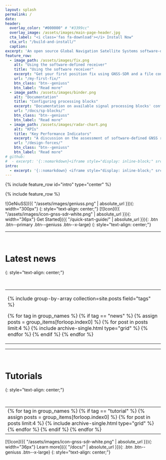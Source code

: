 ```yaml
---
layout: splash
permalink: /
date:
header:
  overlay_color: "#000000" # "#3399cc"
  overlay_image: /assets/images/main-page-header.jpg
  cta_label: "<i class='fas fa-download'></i> Install Now"
  cta_url: "/build-and-install/"
  caption:
excerpt: 'An open source Global Navigation Satellite Systems software-defined receiver. <br /> <small>Current release: [v0.0.9](https://github.com/gnss-sdr/gnss-sdr/releases/tag/v0.0.9)</small> <br /><br /> ' # {::nomarkdown}<iframe style="display: inline-block;" src="https://ghbtns.com/github-btn.html?user=gnss-sdr&repo=gnss-sdr&type=watch&count=true&size=large&v=2" frameborder="0" scrolling="0" width="160px" height="30px"></iframe> <iframe style="display: inline-block;" src="https://ghbtns.com/github-btn.html?user=gnss-sdr&repo=gnss-sdr&type=star&count=true&size=large" frameborder="0" scrolling="0" width="160px" height="30px"></iframe> <iframe style="display: inline-block;" src="https://ghbtns.com/github-btn.html?user=gnss-sdr&repo=gnss-sdr&type=fork&count=true&size=large" frameborder="0" scrolling="0" width="158px" height="30px"></iframe>{:/nomarkdown}'
feature_row:
  - image_path: /assets/images/fix.png
    alt: "Using the software-defined receiver"
    title: "Using the software receiver"
    excerpt: "Get your first position fix using GNSS-SDR and a file containing raw signal samples."
    url: "/my-first-fix/"
    btn_class: "btn--geniuss"
    btn_label: "Read more"
  - image_path: /assets/images/binder.png
    alt: "Documentation"
    title: "Configuring processing blocks"
    excerpt: "Documentation on available signal processing blocks' configuration options."
    url: "/docs/sp-blocks/"
    btn_class: "btn--geniuss"
    btn_label: "Read more"
  - image_path: /assets/images/radar-chart.png
    alt: "KPIs"
    title: "Key Performance Indicators"
    excerpt: "A discussion on the assessment of software-defined GNSS receivers."
    url: "/design-forces/"
    btn_class: "btn--geniuss"
    btn_label: "Read more"
# github:
#  - excerpt: '{::nomarkdown}<iframe style="display: inline-block;" src="https://ghbtns.com/github-btn.html?user=gnss-sdr&repo=gnss-sdr&type=star&count=true&size=large" frameborder="0" scrolling="0" width="160px" height="30px"></iframe> <iframe style="display: inline-block;" src="https://ghbtns.com/github-btn.html?user=gnss-sdr&repo=gnss-sdr&type=watch&count=true&size=large&v=2" frameborder="0" scrolling="0" width="158px" height="30px"></iframe> <iframe style="display: inline-block;" src="https://ghbtns.com/github-btn.html?user=gnss-sdr&repo=gnss-sdr&type=fork&count=true&size=large" frameborder="0" scrolling="0" width="158px" height="30px"></iframe>{:/nomarkdown}'
intro:
  - excerpt: '{::nomarkdown} <iframe style="display: inline-block;" src="https://ghbtns.com/github-btn.html?user=gnss-sdr&repo=gnss-sdr&type=watch&count=true&size=large&v=2" frameborder="0" scrolling="0" width="160px" height="30px"></iframe> <iframe style="display: inline-block;" src="https://ghbtns.com/github-btn.html?user=gnss-sdr&repo=gnss-sdr&type=star&count=true&size=large" frameborder="0" scrolling="0" width="160px" height="30px"></iframe> <iframe style="display: inline-block;" src="https://ghbtns.com/github-btn.html?user=gnss-sdr&repo=gnss-sdr&type=fork&count=true&size=large" frameborder="0" scrolling="0" width="158px" height="30px"></iframe>{:/nomarkdown}'
---
```


{% include feature_row id="intro" type="center" %}

{% include feature_row %}

![GeNiuSS]({{ "/assets/images/geniuss.png" | absolute_url }}){: width="300px"}
{: style="text-align: center;"}
[![Icon]({{ "/assets/images/icon-gnss-sdr-white.png" | absolute_url }}){: width="36px"} Get Started]({{ "/quick-start-guide/" | absolute_url }}){: .btn .btn--primary .btn--geniuss .btn--x-large}
{: style="text-align: center;"}

---

<p>&nbsp;</p>

# Latest news
{: style="text-align: center;"}

<p>&nbsp;</p>

<html> <body > <table> <tr> <td id="gridtable">  
<div class="grid__wrapper">

{% include group-by-array collection=site.posts field="tags" %}

{% for tag in group_names %}
  {% if tag == "news" %}
    {% assign posts = group_items[forloop.index0] %}
    {% for post in posts limit:4 %}
      {% include archive-single.html type="grid" %}
    {% endfor %}
  {% endif %}
{% endfor %}

</div>
</td></tr></table></body></html>


---

<p>&nbsp;</p>

# Tutorials
{: style="text-align: center;"}

<p>&nbsp;</p>

<html> <body > <table> <tr> <td id="gridtable">  
<div class="grid__wrapper">
{% for tag in group_names %}
  {% if tag == "tutorial" %}
    {% assign posts = group_items[forloop.index0] %}
    {% for post in posts limit:4 %}
      {% include archive-single.html type="grid" %}
    {% endfor %}
  {% endif %}
{% endfor %}
</div>
</td></tr></table></body></html>


[![Icon]({{ "/assets/images/icon-gnss-sdr-white.png" | absolute_url }}){: width="36px"} Learn more]({{ "/docs/" | absolute_url }}){: .btn .btn--geniuss .btn--x-large}
{: style="text-align: center;"}

<link rel="prefetch" href="{{ "/assets/js/main.min.js" | absolute_url }}">
<link rel="prerender" href="{{ "/search/" | absolute_url }}">
<link rel="prerender" href="{{ "/quick-start-guide/" | absolute_url }}">
<link rel="prerender" href="{{ "/docs/" | absolute_url }}">
<link rel="prerender" href="{{ "/build-and-install/" | absolute_url }}">
<link rel="prerender" href="{{ "/my-first-fix/" | absolute_url }}">
<link rel="prerender" href="{{ "/docs/sp-blocks/" | absolute_url }}">
<link rel="prerender" href="{{ "/design-forces/" | absolute_url }}">
